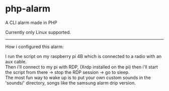 # php-alarm
A CLI alarm made in PHP

Currently only Linux supported.

---
How i configured this alarm:<br>

I run the script on my raspberry pi 4B which is connected to a radio with an aux cable.<br>
Then i'll connect to my pi with RDP, (Xrdp installed on the pi) then i'll start the script from there -> stop the RDP session -> go to sleep.<br>
The most fun way to wake up is to put your own custom sounds in the 'sounds/' directory, songs like the samsung alarm drip version.<br>

